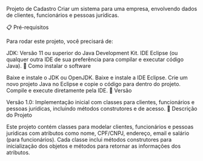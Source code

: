 Projeto de Cadastro
Criar um sistema para uma empresa, envolvendo dados de clientes, funcionários e pessoas jurídicas.

📋 Pré-requisitos

Para rodar este projeto, você precisará de:

JDK: Versão 11 ou superior do Java Development Kit.
IDE Eclipse (ou qualquer outra IDE de sua preferência para compilar e executar código Java).
🔧 Como instalar o software

Baixe e instale o JDK ou OpenJDK.
Baixe e instale a IDE Eclipse.
Crie um novo projeto Java no Eclipse e copie o código para dentro do projeto.
Compile e execute diretamente pela IDE.
📌 Versão

Versão 1.0: Implementação inicial com classes para clientes, funcionários e pessoas jurídicas, incluindo métodos construtores e de acesso.
📝 Descrição do Projeto

Este projeto contém classes para modelar clientes, funcionários e pessoas jurídicas com atributos como nome, CPF/CNPJ, endereço, email e salário (para funcionários). Cada classe inclui métodos construtores para inicialização dos objetos e métodos para retornar as informações dos atributos.
